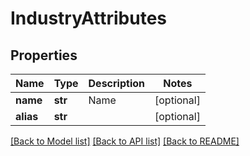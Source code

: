 # IndustryAttributes

## Properties
Name | Type | Description | Notes
------------ | ------------- | ------------- | -------------
**name** | **str** | Name | [optional] 
**alias** | **str** |  | [optional] 

[[Back to Model list]](../README.md#documentation-for-models) [[Back to API list]](../README.md#documentation-for-api-endpoints) [[Back to README]](../README.md)


